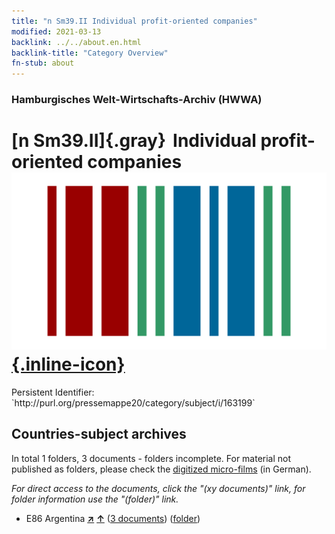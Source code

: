 ```yaml
---
title: "n Sm39.II Individual profit-oriented companies"
modified: 2021-03-13
backlink: ../../about.en.html
backlink-title: "Category Overview"
fn-stub: about
---
```


### Hamburgisches Welt-Wirtschafts-Archiv (HWWA)

# [n Sm39.II]{.gray}&#8201; Individual profit-oriented companies &#160; [![Wikidata](/images/Wikidata-logo.svg "Wikidata"){.inline-icon}](http://www.wikidata.org/entity/Q104710361)

<div class="hint">Persistent Identifier: `http://purl.org/pressemappe20/category/subject/i/163199`</div>







## Countries-subject archives





In total 1 folders, 3 documents - folders incomplete.
For material not published as folders, please check the [digitized micro-films](/film/h1_sh.de.html) (in German).

_For direct access to the documents, click the "(xy documents)" link, for folder information use the "(folder)" link._


- E86 Argentina [**&nearr;**](../../../geo/i/141692/about.en.html "Argentina (all folders)") [**&uarr;**](../../../geo/about.en.html#E86 "Country category system") (<a href="https://pm20.zbw.eu/iiifview/folder/sh/141692,163199" title="about: Argentina : Individual profit-oriented companies" target="_blank">3 documents</a>) ([folder](../../../../folder/sh/1416xx/141692/1631xx/163199/about.en.html))








